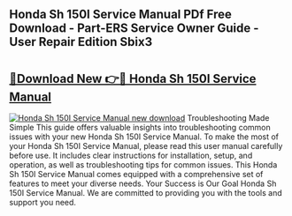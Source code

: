 ## Honda Sh 150I Service Manual PDf Free Download - Part-ERS Service Owner Guide - User Repair Edition Sbix3

# <h2><a href="http://bc77648.oget.top/?id=Honda+Sh+150I+Service+Manual">🔗Download New 👉🔴 Honda Sh 150I Service Manual</a></h2>

[![Honda Sh 150I Service Manual new download](https://i.imgur.com/5g1atiW.png)](http://bc77648.oget.top/?id=Honda+Sh+150I+Service+Manual)
Troubleshooting Made Simple This guide offers valuable insights into troubleshooting common issues with your new Honda Sh 150I Service Manual. To make the most of your Honda Sh 150I Service Manual, please read this user manual carefully before use. It includes clear instructions for installation, setup, and operation, as well as troubleshooting tips for common issues. This Honda Sh 150I Service Manual comes equipped with a comprehensive set of features to meet your diverse needs. Your Success is Our Goal Honda Sh 150I Service Manual. We are committed to providing you with the tools and support you need.
